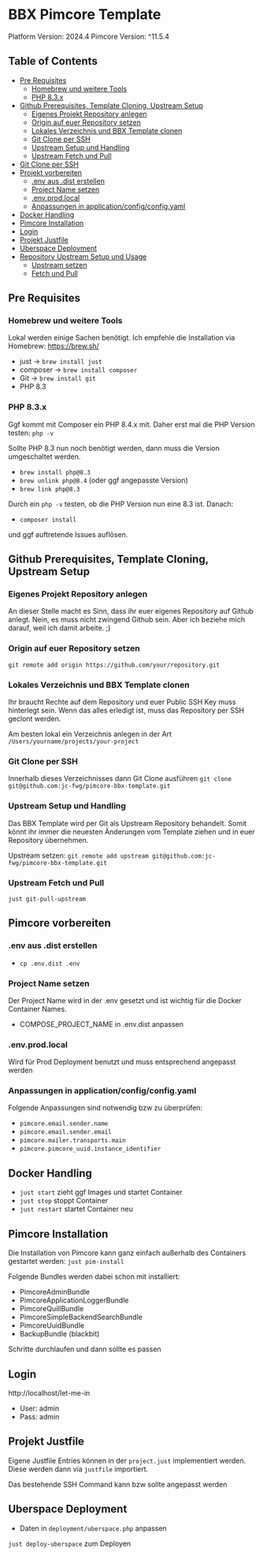 # BBX Pimcore Template
Platform Version: 2024.4
Pimcore Version: ^11.5.4

## Table of Contents

- [Pre Requisites](#pre-requisites)
  - [Homebrew und weitere Tools](#homebrew-und-weitere-tools)
  - [PHP 8.3.x](#php-83x)
- [Github Prerequisites, Template Cloning, Upstream Setup](#github-prerequisites-template-cloning-upstream-setup)
  - [Eigenes Projekt Repository anlegen](#eigenes-projekt-repository-anlegen)
  - [Origin auf euer Repository setzen](#origin-auf-euer-repository-setzen)
  - [Lokales Verzeichnis und BBX Template clonen](#lokales-verzeichnis-und-bbx-template-clonen)
  - [Git Clone per SSH](#git-clone-per-ssh)
  - [Upstream Setup und Handling](#upstream-setup-und-handling)
  - [Upstream Fetch und Pull](#upstream-fetch-und-pull)
- [Git Clone per SSH](#git-clone-per-ssh)
- [Projekt vorbereiten](#projekt-vorbereiten)
  - [.env aus .dist erstellen](#env-aus-dist-erstellen)
  - [Project Name setzen](#project-name-setzen)
  - [.env.prod.local](#envprodlocal)
  - [Anpassungen in application/config/config.yaml](#anpassungen-in-applicationconfigconfigyaml)
- [Docker Handling](#docker-handling)
- [Pimcore Installation](#pimcore-installation)
- [Login](#login)
- [Projekt Justfile](#projekt-justfile)
- [Uberspace Deployment](#uberspace-deployment)
- [Repository Upstream Setup und Usage](#repository-upstream-setup-und-usage)
  - [Upstream setzen](#upstream-setzen)
  - [Fetch und Pull](#fetch-und-pull)

## Pre Requisites

### Homebrew und weitere Tools
Lokal werden einige Sachen benötigt. Ich empfehle die Installation via Homebrew:
https://brew.sh/

- just -> ```brew install just```
- composer -> ```brew install composer```
- Git -> ```brew install git```
- PHP 8.3

### PHP 8.3.x
Ggf kommt mit Composer ein PHP 8.4.x mit. Daher erst mal die PHP Version testen:
```php -v```

Sollte PHP 8.3 nun noch benötigt werden, dann muss die Version umgeschaltet werden.
- ```brew install php@8.3```
- ```brew unlink php@8.4``` (oder ggf angepasste Version)
- ```brew link php@8.3```

Durch ein ```php -v``` testen, ob die PHP Version nun eine 8.3 ist. Danach:
- ```composer install```

und ggf auftretende Issues auflösen.

## Github Prerequisites, Template Cloning, Upstream Setup

### Eigenes Projekt Repository anlegen
An dieser Stelle macht es Sinn, dass ihr euer eigenes Repository auf Github anlegt.
Nein, es muss nicht zwingend Github sein. Aber ich beziehe mich darauf, weil ich damit arbeite. ;)

### Origin auf euer Repository setzen
```git remote add origin https://github.com/your/repository.git```

### Lokales Verzeichnis und BBX Template clonen
Ihr braucht Rechte auf dem Repository und euer Public SSH Key muss hinterlegt sein. 
Wenn das alles erledigt ist, muss das Repository per SSH geclont werden.

Am besten lokal ein Verzeichnis anlegen in der Art
```/Users/yourname/projects/your-project```

### Git Clone per SSH
Innerhalb dieses Verzeichnisses dann Git Clone ausführen
```git clone git@github.com:jc-fwg/pimcore-bbx-template.git```

### Upstream Setup und Handling
Das BBX Template wird per Git als Upstream Repository behandelt.
Somit könnt ihr immer die neuesten Änderungen vom Template ziehen und in euer Repository übernehmen.

Upstream setzen: ```git remote add upstream git@github.com:jc-fwg/pimcore-bbx-template.git```

### Upstream Fetch und Pull
```just git-pull-upstream```


## Pimcore vorbereiten

### .env aus .dist erstellen
- ```cp .env.dist .env```

### Project Name setzen
Der Project Name wird in der .env gesetzt und ist wichtig für die Docker Container Names.

- COMPOSE_PROJECT_NAME in .env.dist anpassen

### .env.prod.local
Wird für Prod Deployment benutzt und muss entsprechend angepasst werden

### Anpassungen in application/config/config.yaml 
Folgende Anpassungen sind notwendig bzw zu überprüfen:
- ```pimcore.email.sender.name```
- ```pimcore.email.sender.email```
- ```pimcore.mailer.transports.main```
- ```pimcore.pimcore_uuid.instance_identifier```


## Docker Handling
- ```just start``` zieht ggf Images und startet Container
- ```just stop``` stoppt Container
- ```just restart``` startet Container neu


## Pimcore Installation
Die Installation von Pimcore kann ganz einfach außerhalb des Containers gestartet werden:
```just pim-install```

Folgende Bundles werden dabei schon mit installiert:

- PimcoreAdminBundle
- PimcoreApplicationLoggerBundle
- PimcoreQuillBundle
- PimcoreSimpleBackendSearchBundle
- PimcoreUuidBundle
- BackupBundle (blackbit)

Schritte durchlaufen und dann sollte es passen


## Login
http://localhost/let-me-in

- User: admin
- Pass: admin


## Projekt Justfile
Eigene Justfile Entries können in der ```project.just``` implementiert werden. 
Diese werden dann via ```justfile``` importiert.

Das bestehende SSH Command kann bzw sollte angepasst werden


## Uberspace Deployment
- Daten in `deployment/uberspace.php` anpassen

```just deploy-uberspace``` zum Deployen
